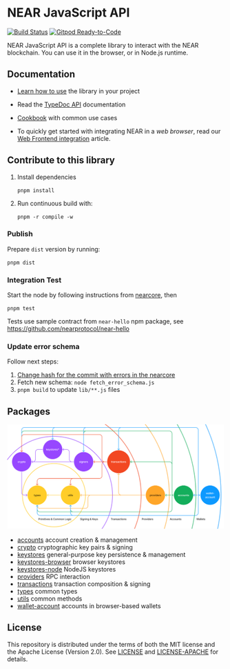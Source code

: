 # NEAR JavaScript API

[![Build Status](https://travis-ci.com/near/near-api-js.svg?branch=master)](https://travis-ci.com/near/near-api-js)
[![Gitpod Ready-to-Code](https://img.shields.io/badge/Gitpod-Ready--to--Code-blue?logo=gitpod)](https://gitpod.io/#https://github.com/near/near-api-js) 

NEAR JavaScript API is a complete library to interact with the NEAR blockchain. You can use it in the browser, or in Node.js runtime.

## Documentation

- [Learn how to use](https://docs.near.org/tools/near-api-js/quick-reference) the library in your project

- Read the [TypeDoc API](https://near.github.io/near-api-js/) documentation

- [Cookbook](./packages/cookbook) with common use cases

- To quickly get started with integrating NEAR in a _web browser_, read our [Web Frontend integration](https://docs.near.org/develop/integrate/frontend) article.

## Contribute to this library

1. Install dependencies

       pnpm install

2. Run continuous build with:

       pnpm -r compile -w


### Publish

Prepare `dist` version by running:

    pnpm dist

### Integration Test

Start the node by following instructions from [nearcore](https://github.com/nearprotocol/nearcore), then

    pnpm test

Tests use sample contract from `near-hello` npm package, see https://github.com/nearprotocol/near-hello

### Update error schema

Follow next steps:

1. [Change hash for the commit with errors in the nearcore](https://github.com/near/near-api-js/blob/master/fetch_error_schema.js#L8-L9)
2. Fetch new schema: `node fetch_error_schema.js`
3. `pnpm build` to update `lib/**.js` files


## Packages

![Package Architecture in Onion Diagram](./docs/package-architecture.png)
<!-- https://www.figma.com/file/TzAPceViAbYW6A6KAuEMCe/NAJ-packages?t=N9nlkGBoAx9FYxoN-1 -->

- [accounts](https://github.com/near/near-api-js/tree/master/packages/accounts) account creation & management
- [crypto](https://github.com/near/near-api-js/tree/master/packages/crypto) cryptographic key pairs & signing
- [keystores](https://github.com/near/near-api-js/tree/master/packages/keystores) general-purpose key persistence & management
- [keystores-browser](https://github.com/near/near-api-js/tree/master/packages/keystores-browser) browser keystores
- [keystores-node](https://github.com/near/near-api-js/tree/master/packages/keystores-node) NodeJS keystores
- [providers](https://github.com/near/near-api-js/tree/master/packages/providers) RPC interaction
- [transactions](https://github.com/near/near-api-js/tree/master/packages/transactions) transaction composition & signing
- [types](https://github.com/near/near-api-js/tree/master/packages/types) common types
- [utils](https://github.com/near/near-api-js/tree/master/packages/utils) common methods
- [wallet-account](https://github.com/near/near-api-js/tree/master/packages/wallet-account) accounts in browser-based wallets

## License

This repository is distributed under the terms of both the MIT license and the Apache License (Version 2.0).
See [LICENSE](LICENSE) and [LICENSE-APACHE](LICENSE-APACHE) for details.
